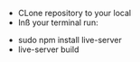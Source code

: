 
* CLone repository to your local 
* Inß your terminal run:
- sudo npm install live-server
- live-server build